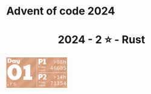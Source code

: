 # Advent of code 2024

<!-- AOC TILES BEGIN -->
<h1 align="center">
  2024 - 2 ⭐ - Rust
</h1>
<a href="src/bin/01.rs">
  <img src=".aoc_tiles/tiles/2024/01.png" width="161px">
</a>
<!-- AOC TILES END -->